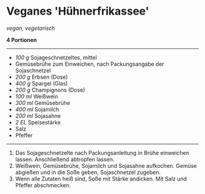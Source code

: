 # Veganes 'Hühnerfrikassee'

*vegan, vegetarisch*

**4 Portionen**

---
- *100 g* Sojageschnetzeltes, mittel
- Gemüsebrühe zum Einweichen, nach Packungsangabe der Sojaschnetzel
- *200 g* Erbsen (Dose)
- *400 g* Spargel (Glas)
- *200 g* Champignons (Dose)
- *100 ml* Weißwein
- *300 ml* Gemüsebrühe
- *400 ml* Sojamilch
- *200 ml* Sojasahne
- *2 EL* Speisestärke
- Salz
- Pfeffer
---
1. Das Sojageschnetzelte nach Packungsanleitung in Brühe einweichen lassen. Anschließend abtropfen lassen.
2. Weißwein, Gemüsebrühe, Sojamilch und Sojasahne aufkochen. Gemüse abgießen und in die Soße geben, Sojaschnetzel zugeben. 
3. Wenn alle Zutaten heiß sind, Soße mit Stärke andicken. Mit Salz und Pfeffer abschmecken.
